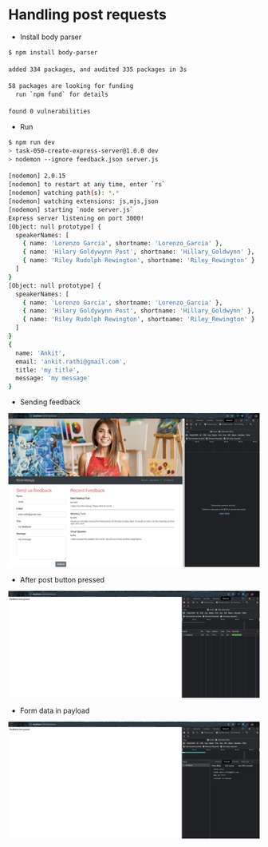 # Handling post requests

- Install body parser

```bash
$ npm install body-parser    

added 334 packages, and audited 335 packages in 3s

58 packages are looking for funding
  run `npm fund` for details

found 0 vulnerabilities
```

- Run

```bash
$ npm run dev
> task-050-create-express-server@1.0.0 dev
> nodemon --ignore feedback.json server.js

[nodemon] 2.0.15
[nodemon] to restart at any time, enter `rs`
[nodemon] watching path(s): *.*
[nodemon] watching extensions: js,mjs,json
[nodemon] starting `node server.js`
Express server listening on port 3000!
[Object: null prototype] {
  speakerNames: [
    { name: 'Lorenzo Garcia', shortname: 'Lorenzo_Garcia' },
    { name: 'Hilary Goldywynn Post', shortname: 'Hillary_Goldwynn' },
    { name: 'Riley Rudolph Rewington', shortname: 'Riley_Rewington' }
  ]
}
[Object: null prototype] {
  speakerNames: [
    { name: 'Lorenzo Garcia', shortname: 'Lorenzo_Garcia' },
    { name: 'Hilary Goldywynn Post', shortname: 'Hillary_Goldwynn' },
    { name: 'Riley Rudolph Rewington', shortname: 'Riley_Rewington' }
  ]
}
{
  name: 'Ankit',
  email: 'ankit.rathi@gmail.com',
  title: 'my title',
  message: 'my message'
}

```



- Sending feedback

![img](.images/sending-feedback.png)

- After post button pressed

![img](.images/after-post-button-pressed.png)

- Form data in payload

![img](.images/form-data-payload.png)

